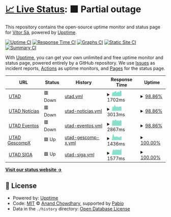 # [📈 Live Status](https://vitormss.github.io/upptime): <!--live status--> **🟧 Partial outage**

This repository contains the open-source uptime monitor and status page for [Vítor Sá](https://vitormss.github.io/upptime), powered by [Upptime](https://github.com/upptime/upptime).

[![Uptime CI](https://github.com/vitormss/upptime/workflows/Uptime%20CI/badge.svg)](https://github.com/vitormss/upptime/actions?query=workflow%3A%22Uptime+CI%22)
[![Response Time CI](https://github.com/vitormss/upptime/workflows/Response%20Time%20CI/badge.svg)](https://github.com/vitormss/upptime/actions?query=workflow%3A%22Response+Time+CI%22)
[![Graphs CI](https://github.com/vitormss/upptime/workflows/Graphs%20CI/badge.svg)](https://github.com/vitormss/upptime/actions?query=workflow%3A%22Graphs+CI%22)
[![Static Site CI](https://github.com/vitormss/upptime/workflows/Static%20Site%20CI/badge.svg)](https://github.com/vitormss/upptime/actions?query=workflow%3A%22Static+Site+CI%22)
[![Summary CI](https://github.com/vitormss/upptime/workflows/Summary%20CI/badge.svg)](https://github.com/vitormss/upptime/actions?query=workflow%3A%22Summary+CI%22)

With [Upptime](https://upptime.js.org), you can get your own unlimited and free uptime monitor and status page, powered entirely by a GitHub repository. We use [Issues](https://github.com/vitormss/upptime/issues) as incident reports, [Actions](https://github.com/vitormss/upptime/actions) as uptime monitors, and [Pages](https://vitormss.github.io/upptime) for the status page.

<!--start: status pages-->
<!-- This summary is generated by Upptime (https://github.com/upptime/upptime) -->
<!-- Do not edit this manually, your changes will be overwritten -->
<!-- prettier-ignore -->
| URL | Status | History | Response Time | Uptime |
| --- | ------ | ------- | ------------- | ------ |
| <img alt="" src="https://icons.duckduckgo.com/ip3/www.utad.pt.ico" height="13"> [UTAD](https://www.utad.pt) | 🟥 Down | [utad.yml](https://github.com/vitormss/upptime/commits/HEAD/history/utad.yml) | <details><summary><img alt="Response time graph" src="./graphs/utad/response-time-week.png" height="20"> 1702ms</summary><br><a href="https://vitormss.github.io/upptime/history/utad"><img alt="Response time 1863" src="https://img.shields.io/endpoint?url=https%3A%2F%2Fraw.githubusercontent.com%2Fvitormss%2Fupptime%2FHEAD%2Fapi%2Futad%2Fresponse-time.json"></a><br><a href="https://vitormss.github.io/upptime/history/utad"><img alt="24-hour response time 1835" src="https://img.shields.io/endpoint?url=https%3A%2F%2Fraw.githubusercontent.com%2Fvitormss%2Fupptime%2FHEAD%2Fapi%2Futad%2Fresponse-time-day.json"></a><br><a href="https://vitormss.github.io/upptime/history/utad"><img alt="7-day response time 1702" src="https://img.shields.io/endpoint?url=https%3A%2F%2Fraw.githubusercontent.com%2Fvitormss%2Fupptime%2FHEAD%2Fapi%2Futad%2Fresponse-time-week.json"></a><br><a href="https://vitormss.github.io/upptime/history/utad"><img alt="30-day response time 1863" src="https://img.shields.io/endpoint?url=https%3A%2F%2Fraw.githubusercontent.com%2Fvitormss%2Fupptime%2FHEAD%2Fapi%2Futad%2Fresponse-time-month.json"></a><br><a href="https://vitormss.github.io/upptime/history/utad"><img alt="1-year response time 1863" src="https://img.shields.io/endpoint?url=https%3A%2F%2Fraw.githubusercontent.com%2Fvitormss%2Fupptime%2FHEAD%2Fapi%2Futad%2Fresponse-time-year.json"></a></details> | <details><summary><a href="https://vitormss.github.io/upptime/history/utad">98.86%</a></summary><a href="https://vitormss.github.io/upptime/history/utad"><img alt="All-time uptime 99.26%" src="https://img.shields.io/endpoint?url=https%3A%2F%2Fraw.githubusercontent.com%2Fvitormss%2Fupptime%2FHEAD%2Fapi%2Futad%2Fuptime.json"></a><br><a href="https://vitormss.github.io/upptime/history/utad"><img alt="24-hour uptime 98.76%" src="https://img.shields.io/endpoint?url=https%3A%2F%2Fraw.githubusercontent.com%2Fvitormss%2Fupptime%2FHEAD%2Fapi%2Futad%2Fuptime-day.json"></a><br><a href="https://vitormss.github.io/upptime/history/utad"><img alt="7-day uptime 98.86%" src="https://img.shields.io/endpoint?url=https%3A%2F%2Fraw.githubusercontent.com%2Fvitormss%2Fupptime%2FHEAD%2Fapi%2Futad%2Fuptime-week.json"></a><br><a href="https://vitormss.github.io/upptime/history/utad"><img alt="30-day uptime 99.26%" src="https://img.shields.io/endpoint?url=https%3A%2F%2Fraw.githubusercontent.com%2Fvitormss%2Fupptime%2FHEAD%2Fapi%2Futad%2Fuptime-month.json"></a><br><a href="https://vitormss.github.io/upptime/history/utad"><img alt="1-year uptime 99.26%" src="https://img.shields.io/endpoint?url=https%3A%2F%2Fraw.githubusercontent.com%2Fvitormss%2Fupptime%2FHEAD%2Fapi%2Futad%2Fuptime-year.json"></a></details>
| <img alt="" src="https://icons.duckduckgo.com/ip3/noticias.utad.pt.ico" height="13"> [UTAD Notícias](https://noticias.utad.pt) | 🟥 Down | [utad-noticias.yml](https://github.com/vitormss/upptime/commits/HEAD/history/utad-noticias.yml) | <details><summary><img alt="Response time graph" src="./graphs/utad-noticias/response-time-week.png" height="20"> 3013ms</summary><br><a href="https://vitormss.github.io/upptime/history/utad-noticias"><img alt="Response time 3066" src="https://img.shields.io/endpoint?url=https%3A%2F%2Fraw.githubusercontent.com%2Fvitormss%2Fupptime%2FHEAD%2Fapi%2Futad-noticias%2Fresponse-time.json"></a><br><a href="https://vitormss.github.io/upptime/history/utad-noticias"><img alt="24-hour response time 3312" src="https://img.shields.io/endpoint?url=https%3A%2F%2Fraw.githubusercontent.com%2Fvitormss%2Fupptime%2FHEAD%2Fapi%2Futad-noticias%2Fresponse-time-day.json"></a><br><a href="https://vitormss.github.io/upptime/history/utad-noticias"><img alt="7-day response time 3013" src="https://img.shields.io/endpoint?url=https%3A%2F%2Fraw.githubusercontent.com%2Fvitormss%2Fupptime%2FHEAD%2Fapi%2Futad-noticias%2Fresponse-time-week.json"></a><br><a href="https://vitormss.github.io/upptime/history/utad-noticias"><img alt="30-day response time 3066" src="https://img.shields.io/endpoint?url=https%3A%2F%2Fraw.githubusercontent.com%2Fvitormss%2Fupptime%2FHEAD%2Fapi%2Futad-noticias%2Fresponse-time-month.json"></a><br><a href="https://vitormss.github.io/upptime/history/utad-noticias"><img alt="1-year response time 3066" src="https://img.shields.io/endpoint?url=https%3A%2F%2Fraw.githubusercontent.com%2Fvitormss%2Fupptime%2FHEAD%2Fapi%2Futad-noticias%2Fresponse-time-year.json"></a></details> | <details><summary><a href="https://vitormss.github.io/upptime/history/utad-noticias">98.86%</a></summary><a href="https://vitormss.github.io/upptime/history/utad-noticias"><img alt="All-time uptime 98.89%" src="https://img.shields.io/endpoint?url=https%3A%2F%2Fraw.githubusercontent.com%2Fvitormss%2Fupptime%2FHEAD%2Fapi%2Futad-noticias%2Fuptime.json"></a><br><a href="https://vitormss.github.io/upptime/history/utad-noticias"><img alt="24-hour uptime 98.76%" src="https://img.shields.io/endpoint?url=https%3A%2F%2Fraw.githubusercontent.com%2Fvitormss%2Fupptime%2FHEAD%2Fapi%2Futad-noticias%2Fuptime-day.json"></a><br><a href="https://vitormss.github.io/upptime/history/utad-noticias"><img alt="7-day uptime 98.86%" src="https://img.shields.io/endpoint?url=https%3A%2F%2Fraw.githubusercontent.com%2Fvitormss%2Fupptime%2FHEAD%2Fapi%2Futad-noticias%2Fuptime-week.json"></a><br><a href="https://vitormss.github.io/upptime/history/utad-noticias"><img alt="30-day uptime 98.89%" src="https://img.shields.io/endpoint?url=https%3A%2F%2Fraw.githubusercontent.com%2Fvitormss%2Fupptime%2FHEAD%2Fapi%2Futad-noticias%2Fuptime-month.json"></a><br><a href="https://vitormss.github.io/upptime/history/utad-noticias"><img alt="1-year uptime 98.89%" src="https://img.shields.io/endpoint?url=https%3A%2F%2Fraw.githubusercontent.com%2Fvitormss%2Fupptime%2FHEAD%2Fapi%2Futad-noticias%2Fuptime-year.json"></a></details>
| <img alt="" src="https://icons.duckduckgo.com/ip3/eventos.utad.pt.ico" height="13"> [UTAD Eventos](https://eventos.utad.pt) | 🟥 Down | [utad-eventos.yml](https://github.com/vitormss/upptime/commits/HEAD/history/utad-eventos.yml) | <details><summary><img alt="Response time graph" src="./graphs/utad-eventos/response-time-week.png" height="20"> 2867ms</summary><br><a href="https://vitormss.github.io/upptime/history/utad-eventos"><img alt="Response time 2898" src="https://img.shields.io/endpoint?url=https%3A%2F%2Fraw.githubusercontent.com%2Fvitormss%2Fupptime%2FHEAD%2Fapi%2Futad-eventos%2Fresponse-time.json"></a><br><a href="https://vitormss.github.io/upptime/history/utad-eventos"><img alt="24-hour response time 2688" src="https://img.shields.io/endpoint?url=https%3A%2F%2Fraw.githubusercontent.com%2Fvitormss%2Fupptime%2FHEAD%2Fapi%2Futad-eventos%2Fresponse-time-day.json"></a><br><a href="https://vitormss.github.io/upptime/history/utad-eventos"><img alt="7-day response time 2867" src="https://img.shields.io/endpoint?url=https%3A%2F%2Fraw.githubusercontent.com%2Fvitormss%2Fupptime%2FHEAD%2Fapi%2Futad-eventos%2Fresponse-time-week.json"></a><br><a href="https://vitormss.github.io/upptime/history/utad-eventos"><img alt="30-day response time 2898" src="https://img.shields.io/endpoint?url=https%3A%2F%2Fraw.githubusercontent.com%2Fvitormss%2Fupptime%2FHEAD%2Fapi%2Futad-eventos%2Fresponse-time-month.json"></a><br><a href="https://vitormss.github.io/upptime/history/utad-eventos"><img alt="1-year response time 2898" src="https://img.shields.io/endpoint?url=https%3A%2F%2Fraw.githubusercontent.com%2Fvitormss%2Fupptime%2FHEAD%2Fapi%2Futad-eventos%2Fresponse-time-year.json"></a></details> | <details><summary><a href="https://vitormss.github.io/upptime/history/utad-eventos">98.86%</a></summary><a href="https://vitormss.github.io/upptime/history/utad-eventos"><img alt="All-time uptime 98.89%" src="https://img.shields.io/endpoint?url=https%3A%2F%2Fraw.githubusercontent.com%2Fvitormss%2Fupptime%2FHEAD%2Fapi%2Futad-eventos%2Fuptime.json"></a><br><a href="https://vitormss.github.io/upptime/history/utad-eventos"><img alt="24-hour uptime 98.76%" src="https://img.shields.io/endpoint?url=https%3A%2F%2Fraw.githubusercontent.com%2Fvitormss%2Fupptime%2FHEAD%2Fapi%2Futad-eventos%2Fuptime-day.json"></a><br><a href="https://vitormss.github.io/upptime/history/utad-eventos"><img alt="7-day uptime 98.86%" src="https://img.shields.io/endpoint?url=https%3A%2F%2Fraw.githubusercontent.com%2Fvitormss%2Fupptime%2FHEAD%2Fapi%2Futad-eventos%2Fuptime-week.json"></a><br><a href="https://vitormss.github.io/upptime/history/utad-eventos"><img alt="30-day uptime 98.89%" src="https://img.shields.io/endpoint?url=https%3A%2F%2Fraw.githubusercontent.com%2Fvitormss%2Fupptime%2FHEAD%2Fapi%2Futad-eventos%2Fuptime-month.json"></a><br><a href="https://vitormss.github.io/upptime/history/utad-eventos"><img alt="1-year uptime 98.89%" src="https://img.shields.io/endpoint?url=https%3A%2F%2Fraw.githubusercontent.com%2Fvitormss%2Fupptime%2FHEAD%2Fapi%2Futad-eventos%2Fuptime-year.json"></a></details>
| <img alt="" src="https://icons.duckduckgo.com/ip3/gescompx.utad.pt.ico" height="13"> [UTAD GescompX](https://gescompx.utad.pt) | 🟩 Up | [utad-gescomp-x.yml](https://github.com/vitormss/upptime/commits/HEAD/history/utad-gescomp-x.yml) | <details><summary><img alt="Response time graph" src="./graphs/utad-gescomp-x/response-time-week.png" height="20"> 1436ms</summary><br><a href="https://vitormss.github.io/upptime/history/utad-gescomp-x"><img alt="Response time 1430" src="https://img.shields.io/endpoint?url=https%3A%2F%2Fraw.githubusercontent.com%2Fvitormss%2Fupptime%2FHEAD%2Fapi%2Futad-gescomp-x%2Fresponse-time.json"></a><br><a href="https://vitormss.github.io/upptime/history/utad-gescomp-x"><img alt="24-hour response time 1564" src="https://img.shields.io/endpoint?url=https%3A%2F%2Fraw.githubusercontent.com%2Fvitormss%2Fupptime%2FHEAD%2Fapi%2Futad-gescomp-x%2Fresponse-time-day.json"></a><br><a href="https://vitormss.github.io/upptime/history/utad-gescomp-x"><img alt="7-day response time 1436" src="https://img.shields.io/endpoint?url=https%3A%2F%2Fraw.githubusercontent.com%2Fvitormss%2Fupptime%2FHEAD%2Fapi%2Futad-gescomp-x%2Fresponse-time-week.json"></a><br><a href="https://vitormss.github.io/upptime/history/utad-gescomp-x"><img alt="30-day response time 1430" src="https://img.shields.io/endpoint?url=https%3A%2F%2Fraw.githubusercontent.com%2Fvitormss%2Fupptime%2FHEAD%2Fapi%2Futad-gescomp-x%2Fresponse-time-month.json"></a><br><a href="https://vitormss.github.io/upptime/history/utad-gescomp-x"><img alt="1-year response time 1430" src="https://img.shields.io/endpoint?url=https%3A%2F%2Fraw.githubusercontent.com%2Fvitormss%2Fupptime%2FHEAD%2Fapi%2Futad-gescomp-x%2Fresponse-time-year.json"></a></details> | <details><summary><a href="https://vitormss.github.io/upptime/history/utad-gescomp-x">100.00%</a></summary><a href="https://vitormss.github.io/upptime/history/utad-gescomp-x"><img alt="All-time uptime 100.00%" src="https://img.shields.io/endpoint?url=https%3A%2F%2Fraw.githubusercontent.com%2Fvitormss%2Fupptime%2FHEAD%2Fapi%2Futad-gescomp-x%2Fuptime.json"></a><br><a href="https://vitormss.github.io/upptime/history/utad-gescomp-x"><img alt="24-hour uptime 100.00%" src="https://img.shields.io/endpoint?url=https%3A%2F%2Fraw.githubusercontent.com%2Fvitormss%2Fupptime%2FHEAD%2Fapi%2Futad-gescomp-x%2Fuptime-day.json"></a><br><a href="https://vitormss.github.io/upptime/history/utad-gescomp-x"><img alt="7-day uptime 100.00%" src="https://img.shields.io/endpoint?url=https%3A%2F%2Fraw.githubusercontent.com%2Fvitormss%2Fupptime%2FHEAD%2Fapi%2Futad-gescomp-x%2Fuptime-week.json"></a><br><a href="https://vitormss.github.io/upptime/history/utad-gescomp-x"><img alt="30-day uptime 100.00%" src="https://img.shields.io/endpoint?url=https%3A%2F%2Fraw.githubusercontent.com%2Fvitormss%2Fupptime%2FHEAD%2Fapi%2Futad-gescomp-x%2Fuptime-month.json"></a><br><a href="https://vitormss.github.io/upptime/history/utad-gescomp-x"><img alt="1-year uptime 100.00%" src="https://img.shields.io/endpoint?url=https%3A%2F%2Fraw.githubusercontent.com%2Fvitormss%2Fupptime%2FHEAD%2Fapi%2Futad-gescomp-x%2Fuptime-year.json"></a></details>
| <img alt="" src="https://icons.duckduckgo.com/ip3/siga.utad.pt.ico" height="13"> [UTAD SIGA](https://siga.utad.pt) | 🟩 Up | [utad-siga.yml](https://github.com/vitormss/upptime/commits/HEAD/history/utad-siga.yml) | <details><summary><img alt="Response time graph" src="./graphs/utad-siga/response-time-week.png" height="20"> 1577ms</summary><br><a href="https://vitormss.github.io/upptime/history/utad-siga"><img alt="Response time 1607" src="https://img.shields.io/endpoint?url=https%3A%2F%2Fraw.githubusercontent.com%2Fvitormss%2Fupptime%2FHEAD%2Fapi%2Futad-siga%2Fresponse-time.json"></a><br><a href="https://vitormss.github.io/upptime/history/utad-siga"><img alt="24-hour response time 1933" src="https://img.shields.io/endpoint?url=https%3A%2F%2Fraw.githubusercontent.com%2Fvitormss%2Fupptime%2FHEAD%2Fapi%2Futad-siga%2Fresponse-time-day.json"></a><br><a href="https://vitormss.github.io/upptime/history/utad-siga"><img alt="7-day response time 1577" src="https://img.shields.io/endpoint?url=https%3A%2F%2Fraw.githubusercontent.com%2Fvitormss%2Fupptime%2FHEAD%2Fapi%2Futad-siga%2Fresponse-time-week.json"></a><br><a href="https://vitormss.github.io/upptime/history/utad-siga"><img alt="30-day response time 1607" src="https://img.shields.io/endpoint?url=https%3A%2F%2Fraw.githubusercontent.com%2Fvitormss%2Fupptime%2FHEAD%2Fapi%2Futad-siga%2Fresponse-time-month.json"></a><br><a href="https://vitormss.github.io/upptime/history/utad-siga"><img alt="1-year response time 1607" src="https://img.shields.io/endpoint?url=https%3A%2F%2Fraw.githubusercontent.com%2Fvitormss%2Fupptime%2FHEAD%2Fapi%2Futad-siga%2Fresponse-time-year.json"></a></details> | <details><summary><a href="https://vitormss.github.io/upptime/history/utad-siga">100.00%</a></summary><a href="https://vitormss.github.io/upptime/history/utad-siga"><img alt="All-time uptime 100.00%" src="https://img.shields.io/endpoint?url=https%3A%2F%2Fraw.githubusercontent.com%2Fvitormss%2Fupptime%2FHEAD%2Fapi%2Futad-siga%2Fuptime.json"></a><br><a href="https://vitormss.github.io/upptime/history/utad-siga"><img alt="24-hour uptime 100.00%" src="https://img.shields.io/endpoint?url=https%3A%2F%2Fraw.githubusercontent.com%2Fvitormss%2Fupptime%2FHEAD%2Fapi%2Futad-siga%2Fuptime-day.json"></a><br><a href="https://vitormss.github.io/upptime/history/utad-siga"><img alt="7-day uptime 100.00%" src="https://img.shields.io/endpoint?url=https%3A%2F%2Fraw.githubusercontent.com%2Fvitormss%2Fupptime%2FHEAD%2Fapi%2Futad-siga%2Fuptime-week.json"></a><br><a href="https://vitormss.github.io/upptime/history/utad-siga"><img alt="30-day uptime 100.00%" src="https://img.shields.io/endpoint?url=https%3A%2F%2Fraw.githubusercontent.com%2Fvitormss%2Fupptime%2FHEAD%2Fapi%2Futad-siga%2Fuptime-month.json"></a><br><a href="https://vitormss.github.io/upptime/history/utad-siga"><img alt="1-year uptime 100.00%" src="https://img.shields.io/endpoint?url=https%3A%2F%2Fraw.githubusercontent.com%2Fvitormss%2Fupptime%2FHEAD%2Fapi%2Futad-siga%2Fuptime-year.json"></a></details>

<!--end: status pages-->

[**Visit our status website →**](https://vitormss.github.io/upptime)

## 📄 License

- Powered by: [Upptime](https://github.com/upptime/upptime)
- Code: [MIT](./LICENSE) © [Anand Chowdhary](https://anandchowdhary.com), supported by [Pabio](https://pabio.com)
- Data in the `./history` directory: [Open Database License](https://opendatacommons.org/licenses/odbl/1-0/)
